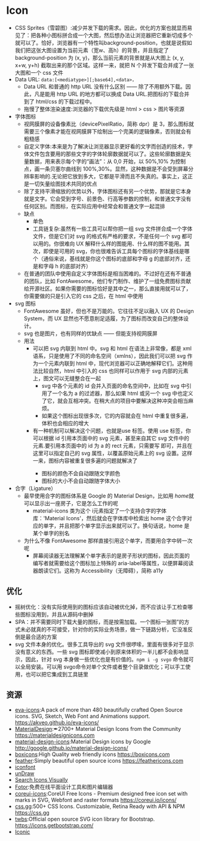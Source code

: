 # Icon

* CSS Sprites（雪碧图）:减少并发下载的需求。因此，优化的方案也就显而易见了：把各种小图标拼合成一个大图，然后想办法让浏览器把它重新切成多个就可以了。恰好，浏览器有一个特性叫background-position，也就是说假如我们把这张大图设置为当前元素（宽w、高h）的背景，并且指定了 background-position 为 (x, y)，那么当前元素的背景就是从大图上 (x, y, x+w, y+h) 截取出来的那个区域。这样一来，就把 N 个并发下载合并成了一张大图和一个 css 文件
* Data URL: `data:[<mediatype>][;base64],<data>，`
  - Data URL 和普通的 http URL 没有什么区别 —— 除了不用额外下载。因此，凡是能用 http URL 的地方都可以换成 Data URL.把图标的下载合并到了 html/css 的下载过程中。
  - 拖慢了整体渲染速度:浏览器的下载优先级是 html > css > 图片等资源
* 字体图标
  - 视网膜屏的设备像素比（devicePixelRatio，简称 dpr）是 3，那么图标就需要三个像素才能在视网膜屏下绘制出一个完美的逻辑像素，否则就会有粗糙感
  - 自定义字体:本来是为了解决让浏览器显示更好看的文字而创造的技术，字体文件包含要用的那些文字的字体轮廓数据就可以了。这些轮廓数据是矢量数据，用来表示每个字的“画法”：从 0,0 开始，以 50%,10% 为控制点，画一条贝塞尔曲线到 100%,30%。显然，这种数据是不会受到屏幕分辨率影响的.无论把它放到多大，它都是平滑而且不失真的。事实上，这正是一切矢量绘图技术共同的优点
  - 除了支持平滑缩放的优势以外，字体图标还有另一个优势，那就是它本身就是文字。它会受到字号、前景色、行高等参数的控制，和普通文字没有任何区别。而图标，在实际应用中经常会和普通文字一起混排
  - 缺点
    + 单色
    + 工具链复杂:虽然有一些工具可以帮你把一组 svg 文件拼合成一个字体文件，但是它们对 svg 的格式有严格的要求，不是任何一个 svg 都可以用的。你很难向 UX 解释什么样的图能用、什么样的图不能用。其次，即使是可用的 svg，你也很难告诉工具每个图标的字体基线是哪个（通俗来说，基线就是你这个图标的底部和字母 g 的底部对齐，还是和字母 h 的底部对齐）
  - 在普通的团队中使用自定义字体图标是相当困难的。不过好在还有不普通的团队，比如 FontAwesome，他们专门制作、维护了一组免费图标贡献给开源社区。如果你需要的图标恰好是其中之一，那么直接用就可以了，你需要做的只是引入它的 css 之后，在 html 中使用<i class="fa fa-home"></i>
* svg 图标
  - FontAwesome 虽好，但也不是万能的。它往往不足以融入 UX 的 Design System，而 UX 显然也不愿意削足适履，为了图标而改变自己的整体设计。
  - svg 也是图片，也有同样的优缺点 —— 但能支持视网膜屏
  - 用法
    + 可以把 svg 内联到 html 中。svg 和 html 在语法上非常像，都是 xml 语系，只是使用了不同的命名空间（xmlns），因此我们可以把 svg 作为一个元素内联到 html 中，现代浏览器可以正确地解释它们。这种用法比较自然，html 中引入的 css 也同样可以作用于 svg 内部的元素上，图文可以无缝整合在一起
      * svg 中各个元素的 id 会并入页面的命名空间中，比如在 svg 中引用了一个名为 a 的过滤器，那么如果 html 或另一个 svg 中也定义了它，就会互相冲突。在稍大点的项目中要解决这种冲突会相当麻烦。
      * 如果这个图标出现很多次，它的内容就会在 html 中重复很多遍，体积也会相应的增大
    + 有一种机制可以解决这个问题，也就是use 标签。使用 use 标签，你可以根据 id 引用本页面中的 svg 元素，甚至来自其它 svg 文件中的元素.要引用本页面中的 id 为 a 的 rect 元素，只需要写 <use xlink:href="#a">即可，并且在这里可以指定自己的 svg 属性，以覆盖原始元素上的 svg 设置。这样一来，图标内容被重复很多遍的问题就解决了
      * 图标的颜色不会自动跟随文字颜色
      * 图标的大小不会自动跟随字体大小
* 合字（Ligature）
  - 最早使用合字的图标体系是 Google 的 Material Design，比如用 <i class="material-icons">home</i>就可以显示出一座房子，它是怎么工作的呢
    + material-icons 类为这个 i元素指定了一个支持合字的字体库：'Material Icons'，然后就会在字体库中检索出 home 这个合字对应的单字，并且把那个单字显示出来就可以了。换句话说，home 是某个单字的别名
  - 为什么不像 FontAwesome 那样直接引用这个单字，而要用合字中转一次呢
    + 屏幕阅读器无法理解某个单字表示的是房子形状的图标，因此页面的编写者就需要给这个图标加上特殊的 aria-label等属性，以便屏幕阅读器朗读它们。这称为 Accessibility（无障碍），简称 a11y

## 优化
	
- 摇树优化：没有实际使用到的图标应该自动被优化掉，而不应该让手工检查哪些图标没用到，并且从源码中删掉
- SPA：并不需要同时下载大量的图标，而是按需加载。一个图标一张图”的方式未必就真的不可接受，针对你的实际业务场景，做一下链路分析，它没准反倒是最合适的方案
- svg 文件本身的优化。很多工具导出的 svg 文件很啰嗦，里面有很多对于显示没有意义的东西。一些 svg 图标即使减小到原来体积的一半儿都不会影响显示，因此，针对 svg 本身做一些优化也是有价值的。`npm i -g svgo` 命令就可以全局安装。可以用 svgo命令对单个文件或者整个目录做优化；可以手工使用，也可以把它集成到工具链里

## 资源

* [eva-icons](https://github.com/akveo/eva-icons):A pack of more than 480 beautifully crafted Open Source icons. SVG, Sketch, Web Font and Animations support. <https://akveo.github.io/eva-icons/>
* [MaterialDesign](https://github.com/Templarian/MaterialDesign):✒2700+ Material Design Icons from the Community <https://materialdesignicons.com>
* [material-design-icons](https://github.com/google/material-design-icons):Material Design icons by Google <http://google.github.io/material-design-icons/>
* [boxicons](https://github.com/atisawd/boxicons):High Quality web friendly icons <https://boxicons.com>
* [feather](https://github.com/feathericons/feather):Simply beautiful open source icons <https://feathericons.com>
* [iconfont](https://www.iconfont.cn/)
* [unDraw](https://undraw.co/)
* [Search Icons Visually](http://compute.vision/nouns/index.html)
* [Fotor](Fotor.com):免费在线平面设计工具和图片编辑器
* [coreui-icons](https://github.com/coreui/coreui-icons):CoreUI Free Icons - Premium designed free icon set with marks in SVG, Webfont and raster formats <https://coreui.io/icons/>
* [css.gg](https://github.com/astrit/css.gg):500+ CSS Icons. Customizable, Retina Ready with API & NPM <https://css.gg>
* [twbs](https://github.com/twbs/icons):Official open source SVG icon library for Bootstrap. <https://icons.getbootstrap.com/>
* [Iconic](https://iconic.app/)